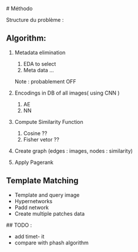 # Méthodo 


Structure du problème : 
## Algorithm:

1. Metadata elimination
    1. EDA to select 
    2. Meta data ... 

    Note : probablement OFF 

2. Encodings in DB of all images( using CNN ) 
    1. AE
    2. NN 
3. Compute Similarity Function
    1. Cosine ?? 
    2. Fisher vetor ?? 
4. Create graph (edges : images, nodes : similarity)
5. Apply Pagerank 

## Template Matching

- Template and query image
- Hypernetworks
- Padd network
- Create multiple patches data

## TODO : 
- add timet- it
- compare with phash algorithm